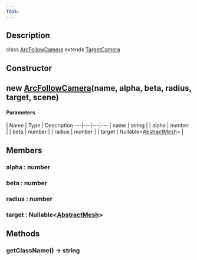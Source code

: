 ```yaml
---
TAGS:
---
```

## Description

class [ArcFollowCamera](/classes/3.1/ArcFollowCamera) extends [TargetCamera](/classes/3.1/TargetCamera)



## Constructor

## new [ArcFollowCamera](/classes/3.1/ArcFollowCamera)(name, alpha, beta, radius, target, scene)



#### Parameters
 | Name | Type | Description
---|---|---|---
 | name | string | 
 | alpha | number | 
 | beta | number | 
 | radius | number | 
 | target | Nullable&lt;[AbstractMesh](/classes/3.1/AbstractMesh)&gt; | 
## Members

### alpha : number



### beta : number



### radius : number



### target : Nullable&lt;[AbstractMesh](/classes/3.1/AbstractMesh)&gt;



## Methods

### getClassName() &rarr; string


